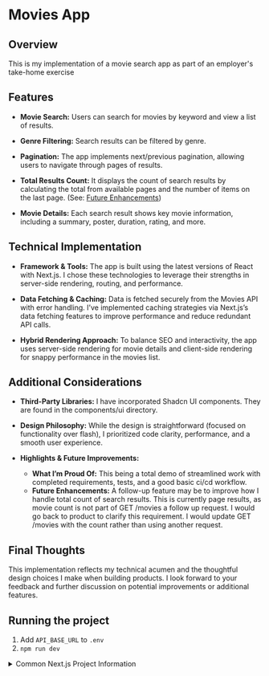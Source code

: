 # Movies App

## Overview

This is my implementation of a movie search app as part of an employer's take-home exercise

## Features

- **Movie Search:**
  Users can search for movies by keyword and view a list of results.

- **Genre Filtering:**
  Search results can be filtered by genre.

- **Pagination:**
  The app implements next/previous pagination, allowing users to navigate through pages of results.

- **Total Results Count:**
  It displays the count of search results by calculating the total from available pages and the number of items on the last page. (See: [Future Enhancements](#highlights--future-improvements))

- **Movie Details:**
  Each search result shows key movie information, including a summary, poster, duration, rating, and more.

## Technical Implementation

- **Framework & Tools:**
  The app is built using the latest versions of React with Next.js. I chose these technologies to leverage their strengths in server-side rendering, routing, and performance.

- **Data Fetching & Caching:**
  Data is fetched securely from the Movies API with error handling. I’ve implemented caching strategies via Next.js’s data fetching features to improve performance and reduce redundant API calls.

- **Hybrid Rendering Approach:**
  To balance SEO and interactivity, the app uses server-side rendering for movie details and client-side rendering for snappy performance in the movies list.

## Additional Considerations

- **Third-Party Libraries:**
  I have incorporated Shadcn UI components. They are found in the components/ui directory.

- **Design Philosophy:**
  While the design is straightforward (focused on functionality over flash), I prioritized code clarity, performance, and a smooth user experience.

- **Highlights & Future Improvements:**
  - **What I’m Proud Of:** This being a total demo of streamlined work with completed requirements, tests, and a good basic ci/cd workflow.
  - **Future Enhancements:** A follow-up feature may be to improve how I handle total count of search results. This is currently page results, as movie count is not part of GET /movies a follow up request. I would go back to product to clarify this requirement. I would update GET /movies with the count rather than using another request.

## Final Thoughts

This implementation reflects my technical acumen and the thoughtful design choices I make when building products. I look forward to your feedback and further discussion on potential improvements or additional features.

## Running the project

1. Add `API_BASE_URL` to `.env`
2. `npm run dev`

<details>
  <summary>Common Next.js Project Information</summary>
  <p>This is a <a href="https://nextjs.org">Next.js</a> project bootstrapped with
  <a href="https://nextjs.org/docs/app/api-reference/cli/create-next-app">`create-next-app`</a>.</p>

  <h2>Getting Started</h2>
  <p>First, run the development server:</p>

  <pre><code>
npm run dev
# or
yarn dev
# or
pnpm dev
# or
bun dev
  </code></pre>

  <p>Open <a href="http://localhost:3000">http://localhost:3000</a> with your browser to see the result.</p>

  <p>You can start editing the page by modifying <code>app/page.tsx</code>. The page auto-updates as you edit the file.</p>

  <p>This project uses <a href="https://nextjs.org/docs/app/building-your-application/optimizing/fonts">`next/font`</a> to
  automatically optimize and load <a href="https://vercel.com/font">Geist</a>, a new font family for Vercel.</p>

  <h2>Learn More</h2>
  <p>To learn more about Next.js, take a look at the following resources:</p>
  <ul>
    <li><a href="https://nextjs.org/docs">Next.js Documentation</a> - learn about Next.js features and API.</li>
    <li><a href="https://nextjs.org/learn">Learn Next.js</a> - an interactive Next.js tutorial.</li>
  </ul>
  <p>You can check out <a href="https://github.com/vercel/next.js">the Next.js GitHub repository</a> - your feedback and contributions are welcome!</p>

  <h2>Deploy on Vercel</h2>
  <p>The easiest way to deploy your Next.js app is to use the
  <a href="https://vercel.com/new?utm_medium=default-template&filter=next.js&utm_source=create-next-app&utm_campaign=create-next-app-readme">
  Vercel Platform</a> from the creators of Next.js.</p>

  <p>Check out our
  <a href="https://nextjs.org/docs/app/building-your-application/deploying">Next.js deployment documentation</a> for more details.</p>
</details>
